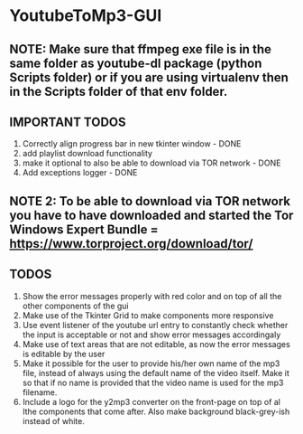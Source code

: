 # YoutubeToMp3-GUI  

## NOTE: Make sure that ffmpeg exe file is in the same folder as youtube-dl package (python Scripts folder) or if you are using virtualenv then in the Scripts folder of that env folder.

## IMPORTANT TODOS  
1. Correctly align progress bar in new tkinter window - DONE
2. add playlist download functionality
3. make it optional to also be able to download via TOR network - DONE  
4. Add exceptions logger - DONE

## NOTE 2: To be able to download via TOR network you have to have downloaded and started the Tor Windows Expert Bundle = https://www.torproject.org/download/tor/ 

## TODOS  
1. Show the error messages properly with red color and on top of all the other components of the gui  
2. Make use of the Tkinter Grid to make components more responsive  
3. Use event listener of the youtube url entry to constantly check whether the input is acceptable or not and show error messages accordingaly  
4. Make use of text areas that are not editable, as now the error messages is editable by the user  
5. Make it possible for the user to provide his/her own name of the mp3 file, instead of always using the default name of the video itself. Make it so that if no name is provided that the video name is used for the mp3 filename.  
6. Include a logo for the y2mp3 converter on the front-page on top of al lthe components that come after. Also make background black-grey-ish instead of white.